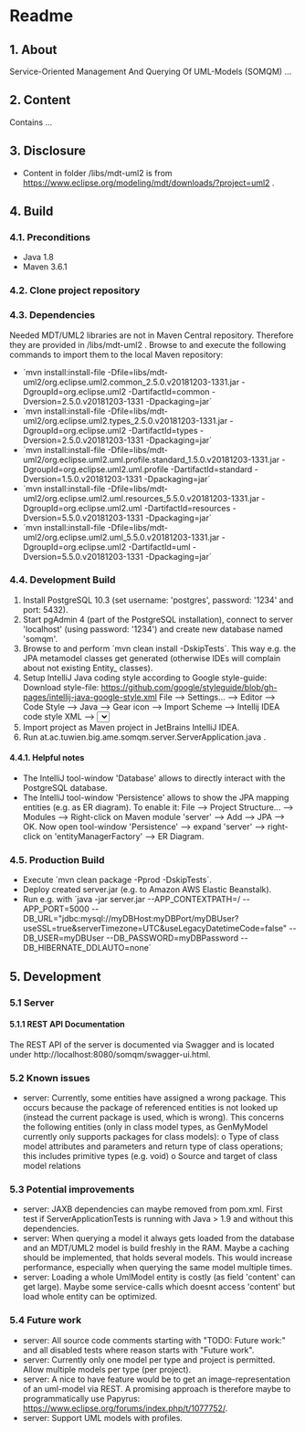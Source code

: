# Readme

## 1. About
Service-Oriented Management And Querying Of UML-Models (SOMQM) ...

## 2. Content
Contains ...

## 3. Disclosure
 * Content in folder <project directory>/libs/mdt-uml2 is from https://www.eclipse.org/modeling/mdt/downloads/?project=uml2 .

## 4. Build

### 4.1. Preconditions
 * Java 1.8
 * Maven 3.6.1
 
### 4.2. Clone project repository

### 4.3. Dependencies
Needed MDT/UML2 libraries are not in Maven Central repository.
Therefore they are provided in <project directory>/libs/mdt-uml2 .
Browse to <project directory> and execute the following commands to import them to the local Maven repository:
 * ´mvn install:install-file -Dfile=libs/mdt-uml2/org.eclipse.uml2.common_2.5.0.v20181203-1331.jar -DgroupId=org.eclipse.uml2 -DartifactId=common -Dversion=2.5.0.v20181203-1331 -Dpackaging=jar´
 * ´mvn install:install-file -Dfile=libs/mdt-uml2/org.eclipse.uml2.types_2.5.0.v20181203-1331.jar -DgroupId=org.eclipse.uml2 -DartifactId=types -Dversion=2.5.0.v20181203-1331 -Dpackaging=jar´
 * ´mvn install:install-file -Dfile=libs/mdt-uml2/org.eclipse.uml2.uml.profile.standard_1.5.0.v20181203-1331.jar -DgroupId=org.eclipse.uml2.uml.profile -DartifactId=standard -Dversion=1.5.0.v20181203-1331 -Dpackaging=jar´
 * ´mvn install:install-file -Dfile=libs/mdt-uml2/org.eclipse.uml2.uml.resources_5.5.0.v20181203-1331.jar -DgroupId=org.eclipse.uml2.uml -DartifactId=resources -Dversion=5.5.0.v20181203-1331 -Dpackaging=jar´
 * ´mvn install:install-file -Dfile=libs/mdt-uml2/org.eclipse.uml2.uml_5.5.0.v20181203-1331.jar -DgroupId=org.eclipse.uml2 -DartifactId=uml -Dversion=5.5.0.v20181203-1331 -Dpackaging=jar´

### 4.4. Development Build
 1) Install PostgreSQL 10.3 (set username: 'postgres', password: '1234' and port: 5432).
 2) Start pgAdmin 4 (part of the PostgreSQL installation), connect to server 'localhost' (using password: '1234') and create new database named 'somqm'.
 3) Browse to <project directory> and perform ´mvn clean install -DskipTests´. This way e.g. the JPA metamodel classes get generated (otherwise IDEs will complain about not existing Entity_ classes).
 4) Setup IntelliJ Java coding style according to Google style-guide:
   Download style-file: https://github.com/google/styleguide/blob/gh-pages/intellij-java-google-style.xml
   File --> Settings... --> Editor --> Code Style --> Java --> Gear icon --> Import Scheme --> Intellij IDEA code style XML --> <select style-file> --> OK.
   Verify that "GoogleStyle" is selected in the dropdown-field next to 'Scheme:' (at least for this project).
   Auto-format the code before committing: click on a package or class and click on "Reformat code".
 5) Import project as Maven project in JetBrains IntelliJ IDEA.
 6) Run at.ac.tuwien.big.ame.somqm.server.ServerApplication.java .
#### 4.4.1. Helpful notes
 * The IntelliJ tool-window 'Database' allows to directly interact with the PostgreSQL database.
 * The IntelliJ tool-window 'Persistence' allows to show the JPA mapping entities (e.g. as ER diagram).
   To enable it: File --> Project Structure... --> Modules --> Right-click on Maven module 'server' --> Add --> JPA --> OK.
   Now open tool-window 'Persistence' --> expand 'server' --> right-click on 'entityManagerFactory' --> ER Diagram.

### 4.5. Production Build
 * Execute ´mvn clean package -Pprod -DskipTests´.
 * Deploy created server.jar (e.g. to Amazon AWS Elastic Beanstalk).
 * Run e.g. with ´java -jar server.jar --APP_CONTEXTPATH=/ --APP_PORT=5000 --DB_URL="jdbc:mysql://myDBHost:myDBPort/myDBUser?useSSL=true&serverTimezone=UTC&useLegacyDatetimeCode=false" --DB_USER=myDBUser --DB_PASSWORD=myDBPassword --DB_HIBERNATE_DDLAUTO=none´ 

## 5. Development

### 5.1 Server
#### 5.1.1 REST API Documentation
The REST API of the server is documented via Swagger and is located under http://localhost:8080/somqm/swagger-ui.html.

### 5.2 Known issues
  * server: Currently, some entities have assigned a wrong package. This occurs because the package of referenced entities is not looked up (instead the current package is used, which is wrong).
    This concerns the following entities (only in class model types, as GenMyModel currently only supports packages for class models):
      o Type of class model attributes and parameters and return type of class operations; this includes primitive types (e.g. void)
      o Source and target of class model relations

### 5.3 Potential improvements
  * server: JAXB dependencies can maybe removed from pom.xml. First test if ServerApplicationTests is running with Java > 1.9 and without this dependencies.
  * server: When querying a model it always gets loaded from the database and an MDT/UML2 model is build freshly in the RAM. Maybe a caching should be implemented, that holds several models. This would increase performance, especially when querying the same model multiple times.
  * server: Loading a whole UmlModel entity is costly (as field 'content' can get large). Maybe some service-calls which doesnt access 'content' but load whole entity can be optimized.

### 5.4 Future work
  * server: All source code comments starting with "TODO: Future work:" and all disabled tests where reason starts with "Future work".
  * server: Currently only one model per type and project is permitted. Allow multiple models per type (per project).
  * server: A nice to have feature would be to get an image-representation of an uml-model via REST. A promising approach is therefore maybe to programmatically use Papyrus: https://www.eclipse.org/forums/index.php/t/1077752/.
  * server: Support UML models with profiles.
